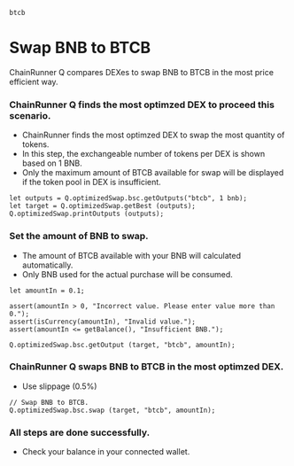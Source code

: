 ```meta-Currency
btcb
```

# Swap BNB to BTCB

ChainRunner Q compares DEXes to swap BNB to BTCB in the most price efficient way.

### ChainRunner Q finds the most optimzed DEX to proceed this scenario.

- ChainRunner finds the most optimzed DEX to swap the most quantity of tokens.
- In this step, the exchangeable number of tokens per DEX is shown based on 1 BNB.
- Only the maximum amount of BTCB available for swap will be displayed if the token pool in DEX is insufficient.

```output-Dynamic
let outputs = Q.optimizedSwap.bsc.getOutputs("btcb", 1 bnb);
let target = Q.optimizedSwap.getBest (outputs);
Q.optimizedSwap.printOutputs (outputs);
```

### Set the amount of BNB to swap.

- The amount of BTCB available with your BNB will calculated automatically.
- Only BNB used for the actual purchase will be consumed.

```input-Dynamic BNB
let amountIn = 0.1;
```

```input-Verify
assert(amountIn > 0, "Incorrect value. Please enter value more than 0.");
assert(isCurrency(amountIn), "Invalid value.");
assert(amountIn <= getBalance(), "Insufficient BNB.");
```

```output-Dynamic BTCB
Q.optimizedSwap.bsc.getOutput (target, "btcb", amountIn);
```

### ChainRunner Q swaps BNB to BTCB in the most optimzed DEX.

- Use slippage (0.5%)

```taster
// Swap BNB to BTCB.
Q.optimizedSwap.bsc.swap (target, "btcb", amountIn);
```

### All steps are done successfully.

- Check your balance in your connected wallet.
